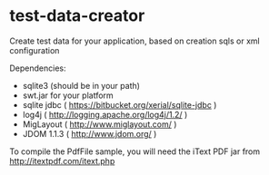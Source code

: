 test-data-creator
=================

Create test data for your application, based on creation sqls or xml configuration

Dependencies:

- sqlite3 (should be in your path)
- swt.jar for your platform
- sqlite jdbc ( https://bitbucket.org/xerial/sqlite-jdbc )
- log4j ( http://logging.apache.org/log4j/1.2/ )
- MigLayout ( http://www.miglayout.com/ )
- JDOM 1.1.3 ( http://www.jdom.org/ )


To compile the PdfFile sample, you will need the iText PDF jar from http://itextpdf.com/itext.php
